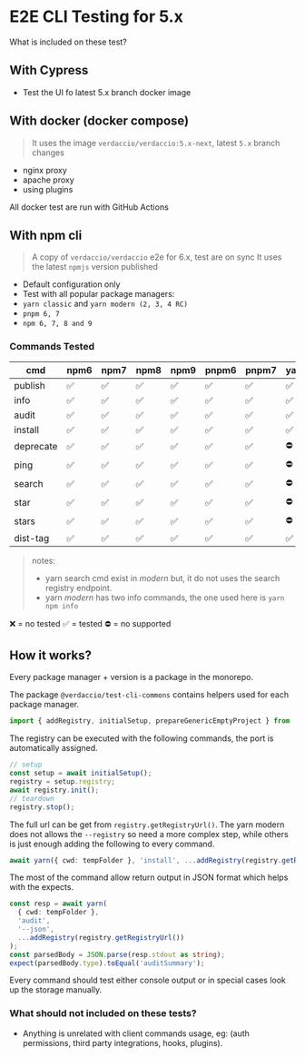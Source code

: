 # E2E CLI Testing for 5.x

What is included on these test?

## With Cypress

- Test the UI fo latest 5.x branch docker image

## With docker (docker compose)

> It uses the image `verdaccio/verdaccio:5.x-next`, latest `5.x` branch changes

- nginx proxy
- apache proxy
- using plugins

All docker test are run with GitHub Actions

## With npm cli

> A copy of `verdaccio/verdaccio` e2e for 6.x, test are on sync
> It uses the latest `npmjs` version published

- Default configuration only
- Test with all popular package managers:
- `yarn classic` and `yarn modern (2, 3, 4 RC)`
- `pnpm 6, 7`
- `npm 6, 7, 8 and 9`

### Commands Tested

| cmd       | npm6 | npm7 | npm8 | npm9 | pnpm6 | pnpm7 | yarn1 | yarn2 | yarn3 | yarn4 |
| --------- | ---- | ---- | ---- | ---- | ----- | ----- | ----- | ----- | ----- | ----- |
| publish   | ✅   | ✅   | ✅   | ✅   | ✅    | ✅    | ✅    | ✅    | ✅    | ✅    |
| info      | ✅   | ✅   | ✅   | ✅   | ✅    | ✅    | ✅    | ✅    | ✅    | ✅    |
| audit     | ✅   | ✅   | ✅   | ✅   | ✅    | ✅    | ✅    | ✅    | ✅    | ❌    |
| install   | ✅   | ✅   | ✅   | ✅   | ✅    | ✅    | ✅    | ✅    | ✅    | ✅    |
| deprecate | ✅   | ✅   | ✅   | ✅   | ✅    | ✅    | ⛔    | ⛔    | ⛔    | ⛔    |
| ping      | ✅   | ✅   | ✅   | ✅   | ✅    | ✅    | ⛔    | ⛔    | ⛔    | ⛔    |
| search    | ✅   | ✅   | ✅   | ✅   | ✅    | ✅    | ⛔    | ⛔    | ⛔    | ⛔    |
| star      | ✅   | ✅   | ✅   | ✅   | ✅    | ✅    | ⛔    | ⛔    | ⛔    | ⛔    |
| stars     | ✅   | ✅   | ✅   | ✅   | ✅    | ✅    | ⛔    | ⛔    | ⛔    | ⛔    |
| dist-tag  | ✅   | ✅   | ✅   | ✅   | ✅    | ✅    | ✅    | ❌    | ❌    | ❌    |

> notes:
>
> - yarn search cmd exist in _modern_ but, it do not uses the search registry endpoint.
> - yarn _modern_ has two info commands, the one used here is `yarn npm info`

❌ = no tested
✅ = tested
⛔ = no supported

## How it works?

Every package manager + version is a package in the monorepo.

The package `@verdaccio/test-cli-commons` contains helpers used for each package manager.

```ts
import { addRegistry, initialSetup, prepareGenericEmptyProject } from '@verdaccio/test-cli-commons';
```

The registry can be executed with the following commands, the port is automatically assigned.

```ts
// setup
const setup = await initialSetup();
registry = setup.registry;
await registry.init();
// teardown
registry.stop();
```

The full url can be get from `registry.getRegistryUrl()`. The yarn modern does not allows the `--registry` so need a more complex step, while others is just enough adding the following to every command.

```ts
await yarn({ cwd: tempFolder }, 'install', ...addRegistry(registry.getRegistryUrl()));
```

The most of the command allow return output in JSON format which helps with the expects.

```ts
const resp = await yarn(
  { cwd: tempFolder },
  'audit',
  '--json',
  ...addRegistry(registry.getRegistryUrl())
);
const parsedBody = JSON.parse(resp.stdout as string);
expect(parsedBody.type).toEqual('auditSummary');
```

Every command should test either console output or in special cases look up the storage manually.

### What should not included on these tests?

- Anything is unrelated with client commands usage, eg: (auth permissions, third party integrations,
  hooks, plugins).
